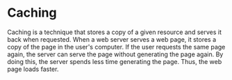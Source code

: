 # Caching

Caching is a technique that stores a copy of a given resource and serves it back when requested. When a web server serves a web page, it stores a copy of the page in the user's computer. If the user requests the same page again, the server can serve the page without generating the page again. By doing this, the server spends less time generating the page. Thus, the web page loads faster.

